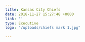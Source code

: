 ```yaml
---
title: Kansas City Chiefs
date: 2018-11-27 15:27:48 +0000
link: ''
type: Executive
logo: "/uploads/chiefs mark 1.jpg"

---
```

